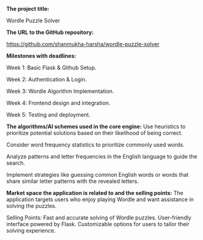**The project title:**

Wordle Puzzle Solver

**The URL to the GitHub repository:**

https://github.com/shanmukha-harsha/wordle-puzzle-solver

**Milestones with deadlines:**

Week 1: Basic Flask & Github Setup.

Week 2: Authentication & Login.

Week 3: Wordle Algorithm Implementation.

Week 4: Frontend design and integration.

Week 5: Testing and deployment.


**The algorithms/AI schemes used in the core engine:**
Use heuristics to prioritize potential solutions based on their likelihood of being correct.

Consider word frequency statistics to prioritize commonly used words.

Analyze patterns and letter frequencies in the English language to guide the search.

Implement strategies like guessing common English words or words that share similar letter patterns with the revealed letters.


**Market space the application is related to and the selling points:**
The application targets users who enjoy playing Wordle and want assistance in solving the puzzles.

Selling Points:
Fast and accurate solving of Wordle puzzles.
User-friendly interface powered by Flask.
Customizable options for users to tailor their solving experience.
